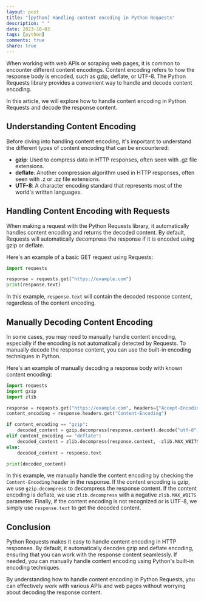 ```yaml
---
layout: post
title: "[python] Handling content encoding in Python Requests"
description: " "
date: 2023-10-03
tags: [python]
comments: true
share: true
---
```


When working with web APIs or scraping web pages, it is common to encounter different content encodings. Content encoding refers to how the response body is encoded, such as gzip, deflate, or UTF-8. The Python Requests library provides a convenient way to handle and decode content encoding.

In this article, we will explore how to handle content encoding in Python Requests and decode the response content.

## Understanding Content Encoding

Before diving into handling content encoding, it's important to understand the different types of content encoding that can be encountered:

- **gzip**: Used to compress data in HTTP responses, often seen with .gz file extensions.
- **deflate**: Another compression algorithm used in HTTP responses, often seen with .z or .zz file extensions.
- **UTF-8**: A character encoding standard that represents most of the world's written languages.

## Handling Content Encoding with Requests

When making a request with the Python Requests library, it automatically handles content encoding and returns the decoded content. By default, Requests will automatically decompress the response if it is encoded using gzip or deflate.

Here's an example of a basic GET request using Requests:

```python
import requests

response = requests.get("https://example.com")
print(response.text)
```

In this example, `response.text` will contain the decoded response content, regardless of the content encoding.

## Manually Decoding Content Encoding

In some cases, you may need to manually handle content encoding, especially if the encoding is not automatically detected by Requests. To manually decode the response content, you can use the built-in encoding techniques in Python.

Here's an example of manually decoding a response body with known content encoding:

```python
import requests
import gzip
import zlib

response = requests.get("https://example.com", headers={"Accept-Encoding": "gzip, deflate"})
content_encoding = response.headers.get("Content-Encoding")

if content_encoding == "gzip":
    decoded_content = gzip.decompress(response.content).decode("utf-8")
elif content_encoding == "deflate":
    decoded_content = zlib.decompress(response.content, -zlib.MAX_WBITS).decode("utf-8")
else:
    decoded_content = response.text

print(decoded_content)
```

In this example, we manually handle the content encoding by checking the `Content-Encoding` header in the response. If the content encoding is gzip, we use `gzip.decompress` to decompress the response content. If the content encoding is deflate, we use `zlib.decompress` with a negative `zlib.MAX_WBITS` parameter. Finally, if the content encoding is not recognized or is UTF-8, we simply use `response.text` to get the decoded content.

## Conclusion

Python Requests makes it easy to handle content encoding in HTTP responses. By default, it automatically decodes gzip and deflate encoding, ensuring that you can work with the response content seamlessly. If needed, you can manually handle content encoding using Python's built-in encoding techniques.

By understanding how to handle content encoding in Python Requests, you can effectively work with various APIs and web pages without worrying about decoding the response content.